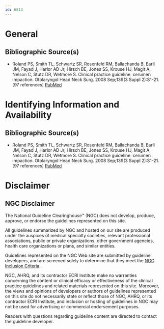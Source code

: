 ```yaml
---
id: 6813
---
```


# General

## Bibliographic Source(s)

- Roland PS, Smith TL, Schwartz SR, Rosenfeld RM, Ballachanda B, Earll JM, Fayad J, Harlor AD Jr, Hirsch BE, Jones SS, Krouse HJ, Magit A, Nelson C, Stutz DR, Wetmore S. Clinical practice guideline: cerumen impaction. Otolaryngol Head Neck Surg. 2008 Sep;139(3 Suppl 2):S1-21. [97 references] [ PubMed ](http://www.ncbi.nlm.nih.gov/entrez/query.fcgi?cmd=Retrieve&db=pubmed&dopt=Abstract&list_uids=18707628)

# Identifying Information and Availability

## Bibliographic Source(s)

- Roland PS, Smith TL, Schwartz SR, Rosenfeld RM, Ballachanda B, Earll JM, Fayad J, Harlor AD Jr, Hirsch BE, Jones SS, Krouse HJ, Magit A, Nelson C, Stutz DR, Wetmore S. Clinical practice guideline: cerumen impaction. Otolaryngol Head Neck Surg. 2008 Sep;139(3 Suppl 2):S1-21. [97 references] [ PubMed ](http://www.ncbi.nlm.nih.gov/entrez/query.fcgi?cmd=Retrieve&db=pubmed&dopt=Abstract&list_uids=18707628)

# Disclaimer

## NGC Disclaimer

The National Guideline Clearinghouse™ (NGC) does not develop, produce, approve, or endorse the guidelines represented on this site.

All guidelines summarized by NGC and hosted on our site are produced under the auspices of medical specialty societies, relevant professional associations, public or private organizations, other government agencies, health care organizations or plans, and similar entities.

Guidelines represented on the NGC Web site are submitted by guideline developers, and are screened solely to determine that they meet the [NGC Inclusion Criteria](/help-and-about/summaries/inclusion-criteria).

NGC, AHRQ, and its contractor ECRI Institute make no warranties concerning the content or clinical efficacy or effectiveness of the clinical practice guidelines and related materials represented on this site. Moreover, the views and opinions of developers or authors of guidelines represented on this site do not necessarily state or reflect those of NGC, AHRQ, or its contractor ECRI Institute, and inclusion or hosting of guidelines in NGC may not be used for advertising or commercial endorsement purposes.

Readers with questions regarding guideline content are directed to contact the guideline developer.

